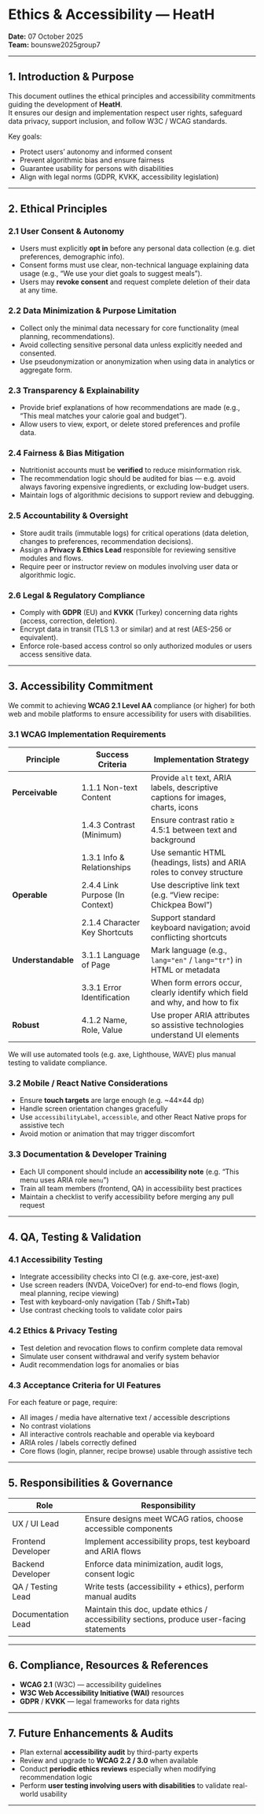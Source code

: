 # Ethics & Accessibility — HeatH

**Date:** 07 October 2025  
**Team:** bounswe2025group7  

---

## 1. Introduction & Purpose

This document outlines the ethical principles and accessibility commitments guiding the development of **HeatH**.  
It ensures our design and implementation respect user rights, safeguard data privacy, support inclusion, and follow W3C / WCAG standards.

Key goals:  
- Protect users’ autonomy and informed consent  
- Prevent algorithmic bias and ensure fairness  
- Guarantee usability for persons with disabilities  
- Align with legal norms (GDPR, KVKK, accessibility legislation)

---

## 2. Ethical Principles

### 2.1 User Consent & Autonomy  
- Users must explicitly **opt in** before any personal data collection (e.g. diet preferences, demographic info).  
- Consent forms must use clear, non-technical language explaining data usage (e.g., “We use your diet goals to suggest meals”).  
- Users may **revoke consent** and request complete deletion of their data at any time.

### 2.2 Data Minimization & Purpose Limitation  
- Collect only the minimal data necessary for core functionality (meal planning, recommendations).  
- Avoid collecting sensitive personal data unless explicitly needed and consented.  
- Use pseudonymization or anonymization when using data in analytics or aggregate form.

### 2.3 Transparency & Explainability  
- Provide brief explanations of how recommendations are made (e.g., “This meal matches your calorie goal and budget”).  
- Allow users to view, export, or delete stored preferences and profile data.

### 2.4 Fairness & Bias Mitigation  
- Nutritionist accounts must be **verified** to reduce misinformation risk.  
- The recommendation logic should be audited for bias — e.g. avoid always favoring expensive ingredients, or excluding low-budget users.  
- Maintain logs of algorithmic decisions to support review and debugging.

### 2.5 Accountability & Oversight  
- Store audit trails (immutable logs) for critical operations (data deletion, changes to preferences, recommendation decisions).  
- Assign a **Privacy & Ethics Lead** responsible for reviewing sensitive modules and flows.  
- Require peer or instructor review on modules involving user data or algorithmic logic.

### 2.6 Legal & Regulatory Compliance  
- Comply with **GDPR** (EU) and **KVKK** (Turkey) concerning data rights (access, correction, deletion).  
- Encrypt data in transit (TLS 1.3 or similar) and at rest (AES-256 or equivalent).  
- Enforce role-based access control so only authorized modules or users access sensitive data.

---

## 3. Accessibility Commitment

We commit to achieving **WCAG 2.1 Level AA** compliance (or higher) for both web and mobile platforms to ensure accessibility for users with disabilities.

### 3.1 WCAG Implementation Requirements

| Principle | Success Criteria | Implementation Strategy |
|-----------|-------------------|---------------------------|
| **Perceivable** | 1.1.1 Non-text Content | Provide `alt` text, ARIA labels, descriptive captions for images, charts, icons |
|  | 1.4.3 Contrast (Minimum) | Ensure contrast ratio ≥ 4.5:1 between text and background |
|  | 1.3.1 Info & Relationships | Use semantic HTML (headings, lists) and ARIA roles to convey structure |
| **Operable** | 2.4.4 Link Purpose (In Context) | Use descriptive link text (e.g. “View recipe: Chickpea Bowl”) |
|  | 2.1.4 Character Key Shortcuts | Support standard keyboard navigation; avoid conflicting shortcuts |
| **Understandable** | 3.1.1 Language of Page | Mark language (e.g., `lang="en"` / `lang="tr"`) in HTML or metadata |
|  | 3.3.1 Error Identification | When form errors occur, clearly identify which field and why, and how to fix |
| **Robust** | 4.1.2 Name, Role, Value | Use proper ARIA attributes so assistive technologies understand UI elements |

We will use automated tools (e.g. axe, Lighthouse, WAVE) plus manual testing to validate compliance.

### 3.2 Mobile / React Native Considerations  
- Ensure **touch targets** are large enough (e.g. ~44×44 dp)  
- Handle screen orientation changes gracefully  
- Use `accessibilityLabel`, `accessible`, and other React Native props for assistive tech  
- Avoid motion or animation that may trigger discomfort  

### 3.3 Documentation & Developer Training  
- Each UI component should include an **accessibility note** (e.g. “This menu uses ARIA role `menu`”)  
- Train all team members (frontend, QA) in accessibility best practices  
- Maintain a checklist to verify accessibility before merging any pull request  

---

## 4. QA, Testing & Validation

### 4.1 Accessibility Testing  
- Integrate accessibility checks into CI (e.g. axe-core, jest-axe)  
- Use screen readers (NVDA, VoiceOver) for end-to-end flows (login, meal planning, recipe viewing)  
- Test with keyboard-only navigation (Tab / Shift+Tab)  
- Use contrast checking tools to validate color pairs

### 4.2 Ethics & Privacy Testing  
- Test deletion and revocation flows to confirm complete data removal  
- Simulate user consent withdrawal and verify system behavior  
- Audit recommendation logs for anomalies or bias  

### 4.3 Acceptance Criteria for UI Features  
For each feature or page, require:  
- All images / media have alternative text / accessible descriptions  
- No contrast violations  
- All interactive controls reachable and operable via keyboard  
- ARIA roles / labels correctly defined  
- Core flows (login, planner, recipe browse) usable through assistive tech

---

## 5. Responsibilities & Governance

| Role | Responsibility |
|------|----------------|
| UX / UI Lead | Ensure designs meet WCAG ratios, choose accessible components |
| Frontend Developer | Implement accessibility props, test keyboard and ARIA flows |
| Backend Developer | Enforce data minimization, audit logs, consent logic |
| QA / Testing Lead | Write tests (accessibility + ethics), perform manual audits |
| Documentation Lead | Maintain this doc, update ethics / accessibility sections, produce user-facing statements |

---

## 6. Compliance, Resources & References

- **WCAG 2.1** (W3C) — accessibility guidelines  
- **W3C Web Accessibility Initiative (WAI)** resources  
- **GDPR** / **KVKK** — legal frameworks for data rights  

---

## 7. Future Enhancements & Audits

- Plan external **accessibility audit** by third-party experts  
- Review and upgrade to **WCAG 2.2 / 3.0** when available  
- Conduct **periodic ethics reviews** especially when modifying recommendation logic  
- Perform **user testing involving users with disabilities** to validate real-world usability  

---
